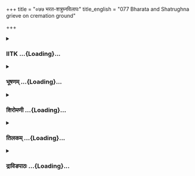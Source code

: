 +++
title = "०७७ भरत-शत्रुघ्नविलापः"
title_english = "077 Bharata and Shatrughna grieve on cremation ground"

+++
<div caption="श्रीराम-हरिसीताराममूर्ति-घनपाठिभ्यां वचनम्" class="audioEmbed" src="https://archive.org/download/Ramayana-recitation-Sriram-harisItArAmamUrti-Ghanapaati-v2/Kanda_2/Kanda_2_AYK-077-Bharatha_Shatrugna_Vilapaha.mp3"></div>

<div class="js_include collapsed" newlevelforh1="3" title="IITK" unfilled url="/purANam/rAmAyaNam/audIchya-pAThaH/iitk/2_ayodhyAkANDam/06-bharatAgamanam/077_bharata-shatrughnavilApaH.md">
<details><summary><h3>IITK ...{Loading}...</h3></summary>

On the thirteenth day Bharata drops down in agony while picking up the
bones of his deceased father -- Bharata and Satrughna once again plunge
in grief -- Vasistha and Sumanthra console them



#### श्लोकः
##### मूलम्
ततो दशाहेऽतिगते कृतशौचो नृपात्मजः।  
द्वादशेऽहनि सम्प्राप्ते श्राद्धकर्माण्यकारयत्॥2.77.1॥

##### शब्दार्थः
ततः then, दशाहे the tenth day, अतिगते  having passed, कृतशौचः purified himself, नृपात्मजः king's son, Bharata, द्वादशे on the twelfth, अहनि day, सम्प्राप्ते had arrived, श्राद्धकर्माणि  shraddha rites, अकारयत् got them performed.

##### आङ्ग्लानुवादः
Having observed the tenday mourning period, Bharata purified himself on the twelfth day and got the shraddha rites (obsequies) performed.



#### श्लोकः
##### मूलम्
ब्राह्मणेभ्यो ददौ रत्नं धनमन्नं च पुष्कलम्।  
वासांसि च महार्हाणि रत्नानि विविधानि च॥2.77.2॥

##### शब्दार्थः
ब्राह्मणेभ्यः to brahmins, रत्नम् precious stones, धनम् wealth, पुष्कलम् in abundance, अन्नम् rice, महार्हाणि highly valuable, वासांसि garments, विविधानि of various kinds, रत्नानि gems, ददौ gave.

##### आङ्ग्लानुवादः
During the shraddha ceremony (obsequies) Bharata bestowed on brahmins precious stones, wealth, large quantities of rice, highly valuable garments and various gems.



#### श्लोकः
##### मूलम्
बास्तिकं बहु शुक्लं च गाश्चापि शतशस्तथा।  
दासीदासं च यानं च वेश्मानि सुमहान्ति च॥2.77.3॥  
ब्राह्मणेभ्यो ददौ पुत्रो राज्ञस्तस्यौर्ध्वदैहिकम्।

##### शब्दार्थः
पुत्रः son of Dasaratha, तस्य that, राज्ञः king's, और्ध्वदैहिकम् rites pertaining to the other world, ब्राह्मणेभ्यः to brahmins, बहु many, शुक्लम् white in colour, बास्तिकम् of goats, तथा also, शतशः in hundreds, गाश्चापि even cows, दासी दासं च male and female servants, यानं च carriages, सुमहान्ति spacious, वेश्मानि च houses, ददौ gave.

##### आङ्ग्लानुवादः
At the time of performing the rites pertaining to the other world, Bharata bestowed on brahmins herds of white goats, cows in hundreds, male and female servants and spacious houses and carriages.



#### श्लोकः
##### मूलम्
ततः प्रभातसमये दिवसेऽथ त्रयोदशे॥2.77.4॥  
विललाप महाबाहुर्भरत श्शोकमूर्छितः।  
शब्दापिहितकण्ठस्तु शोधनार्थमुपागतः॥2.77.5॥  
चितामूले पितुर्वाक्यमिदमाह सुदुःखितः।

##### शब्दार्थः
ततः then, त्रयोदशे on the thiteenth, दिवसे day, प्रभातसमये at dawn, अथ thereafter, शोधनार्थम् for purification, उपागतः having arrived (at the cemetery), महाबाहुः mightyarmed, भरतः Bharata, शोकमूर्छितः rendered unconscious by grief, शब्दापिहितकण्ठः loudly, विललाप lamented, पितुः father's, चितामूले at the foot of the pyre, सुदुःखितः intensely grieved, इदं वाक्यम् these words, आह spoke.

##### आङ्ग्लानुवादः
Thereafter at the hour of dawn on the thirteenth day mightyarmed Bharata visited the cemetery to perform the purificatory ceremony. Approaching the place of the funeral pyre of his father, he lamented in the intensity of griefः



#### श्लोकः
##### मूलम्
तात यस्मिन्निसृष्टोऽहं त्वया भ्रातरि राघवे॥2.77.6॥  
तस्मिन्वनं प्रव्रजिते शून्ये त्यक्तोऽस्म्यहं त्वया।

##### शब्दार्थः
तात O father, यस्मिन् भ्रातरि to that brother, राघवे in Rama, अहम् I, त्वया by you,निसृष्टः  entrusted, तस्मिन् that Rama, वनम् to forest, प्रव्रजिते has been sent, अहम् I, त्वया by you,  
शून्ये in a vacuum, त्यक्तः अस्मि I have been left.

##### आङ्ग्लानुवादः
O dear father, my brother Rama to whom you have entrusted me has been sent to  
the forest now and I am  left in a vacuum.



#### श्लोकः
##### मूलम्
यस्या गतिरनाथायाः पुत्रः प्रवाजितो वनम्।  
तामम्बां तात कौसल्यां त्यक्त्वा त्वं क्व गतो नृप॥2.77.7॥

##### शब्दार्थः
नृप king, तात father, आनाथायाः of the orphaned lady, यस्याः गतिः whose support, पुत्रः son (Rama), वनम् to forest, प्रव्राजितः has been sent, ताम् that, अम्बम् mother, कौशल्याम् Kausalya, त्यक्त्वा forsaking, क्व where, (त्वं) गतः have you gone?

##### आङ्ग्लानुवादः
Where have you gone, my king my father, forsaking mother Kausalya who is without a protector and whose only support Rama, her son has been sent away to the forest?



#### श्लोकः
##### मूलम्
दृष्ट्वा भस्मारुणं तच्च दग्धास्थि स्थानमण्डलम्॥2.77.8॥  
पितु श्शरीरनिर्वाणं निष्टनन्विषसाद सः।

##### शब्दार्थः
सः he, भस्मारुणम् reddish brown with ashes, दग्धास्थि with burnt bones, पितुः father's, शरीरनिर्वाणम् where the body was made extinct, तत् that, स्थानमण्डलम् circular place, दृष्ट्वा having seen, निष्टनन् crying aloud, विषसाद indulged in sorrow.

##### आङ्ग्लानुवादः
Having seen the circular place, looking reddishbrown with burnt bones and ashes, where his father's body was consumed by fire, Bharata started crying aloud in deep despondency.



#### श्लोकः
##### मूलम्
स तु दृष्ट्वा रुदन् दीनः पपात धरणीतले॥2.77.9॥  
उत्थाप्यमानश्शक्रस्य यन्त्रध्वज इव च्युतः।

##### शब्दार्थः
सः तु as regards Bharata, दृष्ट्वा having seen, दीनः desolate, रुदन् sobbing, उत्थाप्यमानः as it was being raised, च्युतः fallen down, शक्रस्य Indra's, यन्त्रध्वजः इव like fastened flag staff, धरणीतलौ on the ground, पपात fell.

##### आङ्ग्लानुवादः
On seeing the cremation ground desolate Bharata collapsed sobbing on the ground like a fastened flag staff of Indra, which fell as it was being raised.



#### श्लोकः
##### मूलम्
अभिपेतुस्ततस्सर्वे तस्यामात्याश्शुचिव्रतम्॥2.77.10॥  
अन्तकाले निपतितं ययातिमृषयो यथा।

##### शब्दार्थः
ततः thereafter, सर्वे all, तस्य अमात्याः his counsellors, शुचिव्रतम् a man of pious vows, अन्तकाले at the final hour, निपतितम् fallen down, ययातिम् Yayati, ऋषयो यथा like the ascetics, अभिपेतुः ran towards him.

##### आङ्ग्लानुवादः
Immediately all his counsellors ran towards him like the ascetics who raised Yayati, a man of pious vows, when he fell down at the final hour.



#### श्लोकः
##### मूलम्
शत्रुघ्न श्चापि भरतं दृष्ट्वा शोकम् परिप्लुतः॥2.77.11॥  
विसंज्ञो न्यपतद्भूमौ भूमिपालमनुस्मरन्।

##### शब्दार्थः
शत्रुघ्नश्चापि Satrughna too, भरतम् Bharata, दृष्ट्वा beholding, शोकपरिप्लुतः plunged in grief, भूमिपालम् the king, अनुस्मरन् remembering, विसंज्ञः unconscious, भूमौ on the ground, न्यपतत् fell down.

##### आङ्ग्लानुवादः
Beholding Bharata, Satrughna also plunged in grief remembering the king, and fell unconscious on the ground.



#### श्लोकः
##### मूलम्
उन्मत्त इव निश्चेता विललाप सुदुःखितः॥2.77.12॥  
स्मृत्वा पितुर्गुणाङ्गानि तानि तानि तथा तथा।

##### शब्दार्थः
पितुः father's, तानि तानि those respective ones, गुणाङ्गानि virtues resulting one from the other, तथा तथा again and again, स्मृत्वा recollecting, उन्मत्तः इव like a mad person, निश्चेताः becoming mentally unsteady, सुदुःखितः in profound sorrow, विललाप lamented.

##### आङ्ग्लानुवादः
Recollecting the many virtues of his father again and again, like a madman, Satrughna,  
mentally unsteady, lamented in profound sorrow.



#### श्लोकः
##### मूलम्
मन्थराप्रभवस्तीव्रः कैकेयीग्राहसङ्कुलः॥2.77.13॥  
वरदानमयोऽक्षोभ्योऽमञ्जयच्छोकसागरः।

##### शब्दार्थः
मन्थराप्रभवः with Manthara as the source, कैकेयी ग्राहसङ्कुलः Kaikeyi as a crocodile, अक्षोभ्यः  undisturbed, तीव्रः terrible, वरदानमयः in the form of irrevocable boons, शोकसागरः sea of sorrow, अमञ्जयत् drowned.

##### आङ्ग्लानुवादः
With Manthara as the source, Kaikeyi as a crocodile, this terrible sea of sorrow which has submerged all of us lies unruffled.



#### श्लोकः
##### मूलम्
सुकुमारं च बालं च सततं लालितं त्वया॥2.77.14॥  
क्व तात भरतं हित्वा विलपन्तं गतो भवान्।

##### शब्दार्थः
तात father, सुकुमारम् tender, बालं च young, त्वया by you, सततम् always, लालितम् fondled, विलपन्तम् lamenting, भरतम् Bharata, हित्वा leaving, भवान् you, क्व where, गतः have you gone?

##### आङ्ग्लानुवादः
Where have you gone dear father, leaving the lamenting Bharata, so young and tender, who was always your darling?



#### श्लोकः
##### मूलम्
ननु भोज्येषु पानेषु वस्त्रेष्वाभरणेषु च॥2.77.15॥  
प्रवारयसि नस्सर्वान् तन्नः कोऽन्यः करिष्यति।

##### शब्दार्थः
भोज्येषु in delicious food, पानेषु in drinks, वस्त्रेषु in garments, आभरणेषु च in ornaments, सः सर्वान् all of us, प्रवारयसि ननु used to make us choose, तत् that, नः for us, अन्यः some other, कः who, करिष्यति will do?

##### आङ्ग्लानुवादः
You used to make all of us choose delicious food, drinks, garments and ornaments. Who else will do that now?



#### श्लोकः
##### मूलम्
अवदारणकाले तु पृथिवी नावदीर्यते॥2.77.16॥  
या विहीना त्वया राज्ञा धर्मज्ञेन महात्मना।

##### शब्दार्थः
धर्मज्ञेन aware of righteous ways, महात्मना mighty, राज्ञा by the king, त्वया by you, या the earth, विहीना devoid of, पृथिवी that earth, अवदारणकाले at the time of breaking into pieces, नावदीर्यते does not break.

##### आङ्ग्लानुवादः
You are a righteous and mighty king and without you, this earth would have been broken into pieces. But it does not.



#### श्लोकः
##### मूलम्
पितरि स्वर्गमापन्ने रामे चारण्यमाश्रिते॥2.77.17॥  
किं मे जीवितसामर्थ्यं प्रवेक्ष्यामि हुताशनम्।

##### शब्दार्थः
पितरि when father, स्वर्गम् heaven, आपन्ने had ascended, रामे च when Rama, अरण्यम् the forest, आश्रिते had taken refuge, मे to me, जीवितसामर्थ्यम् strength to live, किम् what is there, हुताशनम् blazing fire, प्रवेक्ष्यामि I will enter.

##### आङ्ग्लानुवादः
With my father ascended to heaven and Rama gone to the forest, where is the strength in me to live? I shall enter the blazing fire.



#### श्लोकः
##### मूलम्
हीनो भ्रात्रा च पित्रा च शून्यामिक्ष्वाकुपालिताम्॥2.77.18॥  
अयोध्यां न प्रवेक्ष्यामि प्रवेक्ष्यामि तपोवनम्।

##### शब्दार्थः
भ्रात्रा with brother, पित्रा च with father, हीनः devoid of, शून्याम् empty, इक्ष्वाकुपालिताम् ruled by Ikshvakus, अयोध्याम् Ayodhya, न प्रवेक्ष्यामि I will not enter, तपोवनम् penance grove, प्रवेक्ष्यामि I shall enter.

##### आङ्ग्लानुवादः
Devoid of my father and brother, I will not return to empty Ayodhya that was once ruled by the Ikshvakus. I will enter the grove of asceticism .



#### श्लोकः
##### मूलम्
तयोर्विलपितं श्रुत्वा व्यसनं चान्ववेक्ष्य तत्॥2.77.19॥  
भृशमार्ततरा भूयस्सर्वएवानुगामिनः।

##### शब्दार्थः
तयोः of both of them, विलपितम् lamentations, श्रुत्वा having heard, तत् that, व्यसनम् of calamity, अन्ववेक्ष्य reflecting, सर्वे all, अनुगामिनः attendants, भूयः again, भृशम् extremely, आर्ततराः become more afflicted.

##### आङ्ग्लानुवादः
Having heard the lamentataions of both the brothers and reflecting the calamity befallen on them, the attendants felt extremely afflicted once again.



#### श्लोकः
##### मूलम्
ततो विषण्णौ श्रान्तौ च शत्रुघ्नभरतावुभौ॥2.77.20॥  
धरण्यां संव्यवेष्टेतां भग्नशृङ्गाविवर्षभौ।

##### शब्दार्थः
ततः thereafter, विषण्णौ dejected, श्रान्तौ च exhausted, उभौ both, शत्रुघ्नभरतौ Satrughna and Bharata, भग्नशृङ्गौ with the horns broken, ऋषभौ इव like bulls, धरण्याम् on the floor, संव्यवेष्टेताम् lay writhing.

##### आङ्ग्लानुवादः
Thereafter, both Satrughna and Bharata, dejected and exhausted, lay writhing on the  floor like two bulls with their horns broken.



#### श्लोकः
##### मूलम्
ततः प्रकृतिमान्वैद्यः पितुरेषां पुरोहितः॥2.77.21॥  
वसिष्ठो भरतं वाक्यमुत्थाप्य तमुवाच ह।

##### शब्दार्थः
ततः then, प्रकृतिमान् of composed character, वैद्यः learned, एषाम् their, पितुः father's, पुरोहितः priest, वसिष्ठः Vasistha, तम् भरतम् that Bharata, उत्थाप्य having raised, वाक्यम् these words, उवाच said.

##### आङ्ग्लानुवादः
Then his father's family priest Vasistha of composed mind and versed in the Vedas  raised Bharata and said to himः



#### श्लोकः
##### मूलम्
त्रयोदशोऽयं दिवसः पितुर्वृत्तस्य ते विभो॥2.77.22॥  
सावशेषास्थिनिचये किमिह त्वं विलम्भसे।

##### शब्दार्थः
विभो O lord, अयम् it is, वृत्तस्य of the dead, ते पितुः your father's, त्रयोदशः the thirteenth, दिवसः day, सावशेषास्थिनिचये when the heap of bones and ashes still remain, त्वम् you, इह  
here, किम् why, विलम्बसे are you delaying?

##### आङ्ग्लानुवादः
O lord, this is the thirteenth day since the death of your father. The heap of bones and ashes still remain on the pyre. Why this delay on your part?



#### श्लोकः
##### मूलम्
त्रीणि द्वन्द्वानि भूतेषु प्रवृत्तान्यविशेषतः॥2.77.23॥  
तेषु चापरिहार्येषु नैवं भवितुमर्हसि।

##### शब्दार्थः
त्रीणि three, द्वन्द्वानि dualities, भूतेषु in living beings, अविशेषतः without exception, प्रवृत्तानि  are applicable, तेषु they, अपरिहार्येषु cannot be eschewed, एवम् भवितुम् to become sorrowful, नार्हसि it does not behove you.

##### आङ्ग्लानुवादः
There are three dualities  (hunger and thirst, pain and pleasure, birth and death), which are applicable to all living beings without any exception and cannot be eschewed. Therefore, it does not behove you to act in this way.



#### श्लोकः
##### मूलम्
सुमन्त्रश्चापि शत्रुघ्नमुत्थाप्याभिप्रसाद्य च॥2.77.24॥  
श्रावयामास तत्त्वज्ञस् सर्वभूतभवाभवम्।

##### शब्दार्थः
तत्त्वज्ञः knower of truth (nature of the Brahman), सुमन्त्रश्चापि Sumantra also, शत्रुघ्नम् Satrughna, उत्थाप्य have raised, अभिप्रसाद्य च having consoled him, सर्वभूतभवाभवम् about birth and death, श्रावयामास made him to listen.

##### आङ्ग्लानुवादः
The knower of reality Sumantra helped Satrughna to rise, after having consoled him, imparted him the truth about the inevitability of birth and death.



#### श्लोकः
##### मूलम्
उत्थितौ च नरव्याघ्रौ प्रकाशेते यशस्विनौ॥2.77.25॥  
वर्षातपपरिक्लिनौ पृथगिन्द्रध्वजाविव।

##### शब्दार्थः
उत्थितौ the two risen, यशस्विनौ illustrious, नरव्याघ्रौ tigers among men, पृथक् separately, वर्षातपपरिक्लिनौ faded due to the heat of Sun and rain, इन्द्रध्वजाविव like the banners of Indra, प्रकाशेते shone.

##### आङ्ग्लानुवादः
Having risen from the earth both the illustrious tigers among men, Bharata and Satrughna looked  faded and weather beaten like the banners of Indra that had faded under the Sun and rain.



#### श्लोकः
##### मूलम्
अश्रूणि परिमृद्नन्तौ रक्ताक्षौ दीनभाषिणौ।  
अमात्यास्त्वरयन्ति स्म तनयौ चापराः क्रियाः॥2.77.26॥

##### शब्दार्थः
अश्रूणि tears, परिमृद्नन्तौ wiping  away, रक्ताक्षौ with blodshot eyes, दीनभाषिणौ speaking in desolation, तनयौ both sons, अमात्याः counsellors, अपराः the remaining क्रियाः funeral rites, त्वरयन्ति स्म hastened up.

##### आङ्ग्लानुवादः
The counsellors hastened up both the sons, who were wiping away the tears and speaking with blodshot eyes, to complete the remaining part of  the funeral rites.  

#### समाप्तिः
 श्रीमद्रामायणे वाल्मीकीय आदिकाव्ये अयोध्याकाण्डे सप्तसप्ततितमस्सर्गः॥  
Thus ends the seventyseventh sarga in Ayodhyakanda of the holy Ramayana, the first epic composed by sage Valmiki.

</details>
</div>
<div class="js_include collapsed" newlevelforh1="3" title="भूषणम्" unfilled url="/purANam/rAmAyaNam/audIchya-pAThaH/TIkA/bhUShaNa_iitk/2_ayodhyAkANDam/06-bharatAgamanam/077_bharata-shatrughnavilApaH.md">
<details><summary><h3>भूषणम् ...{Loading}...</h3></summary>



ततो दशाहे ऽतिगते कृतशौचो नृपात्मजः ।  

द्वादशे ऽहनि सम्प्राप्ते श्राद्धकर्माण्यकारयत्  ॥  २।७७।१  ॥   

ब्राह्मणेभ्यो ददौ रत्नं धनमन्नं च पुष्कलम् ।  

वासांसि च महार्हाणि रत्नानि विविधानि च  ॥  २।७७।२  ॥   

ततइति । दशाहे अतिगते अतीते, एकादशाह इत्यर्थः । कृतशौचः
कृतशौचापादकपुण्याहवाचननवश्राद्धादिक इत्यर्थः । द्वादशे ऽहनि
श्राद्धकर्माणि षोडशमासिकानि सपिण्डीकरणान्तानीत्यर्थः । अकारयत्
अकरोदित्यर्थः । स्वार्थे णिच्  ॥  २।७७।१२  ॥   

  

बास्तिकं बहुशुक्लं च गाश्चापि शतशस्तदा ।  

दासीदासं च यानं च वेश्मानि सुमहान्ति च ।  

ब्राह्मणेभ्यो ददौ पुत्रो राज्ञस्तस्यौर्द्ध्वदैहिकम्  ॥  २।७७।३  ॥   

बास्तिकमित्यादि । बस्तानां छागानां समूहो बास्तिकम् । छान्दसष्ठक् । "अजा
छागीशुभच्छागबस्तच्छागलका अजे" इत्यमरः । बहुशुक्लमिति छागविशेषणं रजतं वा,
पितृप्रियत्वात् । "शुक्लो योगान्तरे श्वेते शुक्ले च रजते तथा" इति विश्वः
। दासीदासम् । गवाश्वप्रभृतित्वादेकवद्भावः । उर्द्ध्वं देहादूर्द्ध्वदेहः
तत्र भवमौर्द्ध्वदैहिकम् । "ऊर्द्ध्वदेहाच्चेति वक्तव्यम्" इति ठक्  ॥ 
२।७७।३  ॥   

  

ततः प्रभातसमये दिवसे ऽथ त्रयोदशे ।  

विललाप महाबाहुर्भरतः शोकमूर्च्छितः ।  

शब्दापिहितकण्ठस्तु शोधनार्थमुपागतः  ॥  २।७७।४  ॥   

तत इति । शब्दापिहितकण्ठः रोदनध्वनिना व्याप्तकण्ठः । शोधनार्थं
स्थलशोधनार्थम् "दहनदेशमुदकुम्भैः स्ववोक्षति" इति सूत्रात्
अस्थिसञ्चयनार्थमित्यर्थः । सावशेषास्थिनिचय इति वक्ष्यमाणत्वात् ।
त्रयोदशेप्यस्थिसञ्चयनं सूत्रान्ते दृश्यते । यथाह बोधायनः "द्वितीये ऽह्नि
युग्मदिवसेष्वर्द्धमासान्मासानृतून् संवत्सरं वा सञ्चयनं कुर्यात्" इति  ॥ 
२।७७।४  ॥   

  

चितामूले पितुर्वाक्यमिदमाह सुदुःखितः  ॥  २।७७।५  ॥   

चितामूल इत्यर्धम्  ॥  २।७७।५  ॥   

  

तात यस्मिन्निसृष्टो ऽहं त्वया भ्रातरि राघवे ।  

तस्मिन्वनं प्रव्रजिते शून्ये त्यक्तो ऽस्म्यहं त्वया  ॥  २।७७।६  ॥   

यस्या गतिरनाथायाः पुत्रः प्रव्राजितो वनम् ।  

तामम्बां तात कौसल्यां त्यक्त्वा त्वं क्व गतो नृप  ॥  २।७७।७  ॥   

तातेति । निसृष्टः दत्तः । प्रव्रजिते प्रव्राजिते । छान्दसो ह्रस्वः  ॥ 
२।७७।६७  ॥   

  

दृष्ट्वा भस्मारुणं तच्च दग्धास्थिस्थानमण्डलम् ।  

पितुः शरीरनिर्वाणं निष्टनन् विषसाद सः  ॥  २।७७।८  ॥   

दृष्ट्वेति । भस्मारुणं भस्मयुक्तमरुणं च । अरुणत्वमतिदग्धत्वात् । पितुः
शरीरनिर्वाणं शरीरं निर्वाप्यते विनाश्यते अस्मिन्निति शरीरनिर्वाणम् ।
अधिकरणे ल्युट् । "निर्वाणो निर्वृते मोक्षे विनाशे गजमज्जने" इति वैजयन्ती
। निष्टनन् नितरां स्तनन् । "अभिनिसस्तनः शब्दसंज्ञायाम्" इति षत्वम् ।
(पाठभेदः । भस्मारुणं भस्मना अरुणम्, अव्यक्तरागम् । दग्धास्थिस्थानमण्डलं
दग्धानामस्थ्नां यानि स्थानानि विन्यासविशेषाः तेषां मण्डलं समूहं दृष्ट्वा
अस्थिमण्डलं दृष्ट्वेत्यर्थसिद्धम् । पितुः शरीरनिर्वाणं शरीरविनाशं प्रति
निष्टनन् नितरां रोदनशब्दं कुर्वन्) विषसाद दुःखितो ऽभूत्  ॥  २।७७।८  ॥   

  

स तु दृष्ट्वा रुदन् दीनः पपात धरणीतले ।  

उत्थाप्यमानः शक्रस्य यन्त्रध्वज इव च्युतः  ॥  २।७७।९  ॥   

स इति । उत्थाप्यमानः रज्जुभिरुत्थाप्यमानः । च्युतः स्रस्तः शक्रस्य
यन्त्रबद्धो ध्वजो यन्त्रध्वजः रज्जुयुक्तो ध्वज इव पपात, यथा यन्त्रपतनात्
ध्वजपतनम् एवं राजपतनात् भरतपतनमिति भावः  ॥  २।७७।९  ॥   

  

अभिपेतुस्ततः सर्वे तस्यामात्याः शुचिव्रतम् ।  

अन्तकाले निपतितं ययातिमृषयो यथा  ॥  २।७७।१०  ॥   

अभिपेतुरिति । अमात्याः ज्ञातयः । शुचिव्रतं तम् । अन्तकाले पुण्यक्षयकाले
निपतितं ययातिम् ऋषयः दौहित्रभूता इव अभिपेतुः  ॥  २।७७।१०  ॥   

  

शत्रुघ्नश्चापि भरतं दृष्ट्वा शोकपरिप्लुतम् ।  

विसंज्ञो न्यपतद्भूमौ भूमिपालमनुस्मरन्  ॥  २।७७।११  ॥   

शत्रुघ्न इति । भरतपतनावधि शत्रुघ्नस्य धैर्यं स्थितम्, तत्पतनानन्तरं तु
भूमिपालमनुस्मरन्न्यपतत्  ॥  २।७७।११  ॥   

  

उन्मत्त इव निश्चेता विललाप सुदुःखितः ।  

स्मृत्वा पितुर्गुणाङ्गानि तानितानि तदातदा  ॥  २।७७।१२  ॥   

उन्मत्त इति । गुणाङ्गानि गुणानङ्गानि चेत्यर्थः । तदातदा तानितानि
तत्तत्कालोचिताभिमतप्रदानोपलालनकराणि गुणाङ्गानि  ॥  २।७७।१२  ॥   

  

मन्थराप्रभवस्तीव्रः कैकेयीग्राहसङ्कुलः ।  

वरदानमयोक्षोभ्यो ऽमज्जयच्छोकसागरः  ॥  २।७७।१३  ॥   

सुकुमारं च बालं च सततं लालितं त्वया ।  

क्व तात भरतं हित्वा विलपन्तं गतो भवान्  ॥  २।७७।१४  ॥   

मन्थरेति सगरव्यावृत्तिः । तीव्रः अगाध इति यावत् । अमज्जयत् अस्मानिति
शेषः  ॥  २।७७।१३१४  ॥   

  

ननु भोज्येषु पानेषु वस्त्रेष्वाभरणेषु च ।  

प्रवारयसि नः सर्वांस्तन्नः को ऽन्यः करिष्यति  ॥  २।७७।१५  ॥   

नन्विति । प्रवारयसि एष्वाभरणादिषु किं तवेष्टं गृहाणेति प्रकर्षेण स्वयं
ग्राहयासि तत्प्रवारणम्  ॥  २।७७।१५  ॥   

  

अवदारणकाले तु पृथिवी नावदीर्यते ।  

या विहीना त्वया राज्ञा धर्मज्ञेन महात्मना  ॥  २।७७।१६  ॥   

अवदारणेति । या पृथिवी धर्मज्ञेन त्वया विहीना नावदीर्यते न भिद्यते ।
स्वयमिति शेषः । सा अवदारणकाले तु प्रलयकालेपि नावदीर्यते
नावदीर्येतेत्यर्थः । (पाठभेदः । अवदारणकाले त्वद्विहीनतया अवदारणस्य
प्राप्तकाले । अवदारणकालत्वे हेतुः त्वया विहीनेति । धर्मज्ञेन महात्मना
त्वया राज्ञा एतादृशगुणाढ्येन त्वयेत्यर्थः । विहीना या सा पृथ्वी
अवदारणकाले नावदीर्यत इत्यन्वयः)  ॥  २।७७।१६  ॥   

  

पितरि स्वर्गमापन्ने रामे चारण्यमाश्रिते ।  

किं मे जीवितसामर्थ्यं प्रवेक्ष्यामि हुताशनम्  ॥  २।७७।१७  ॥   

हीनो भ्रात्रा च पित्रा च शून्यामिक्ष्वाकुपालिताम् ।  

अयोध्यां न प्रवेक्ष्यामि प्रवेक्ष्यामि तपोवनम्  ॥  २।७७।१८  ॥   

पितरीति । जीवितसामर्थ्यं जीवनशक्तिः  ॥  २।७७।१७१८  ॥   

  

तयोर्विलपितं श्रुत्वा व्यसनं चान्ववेक्ष्य तत् ।  

भृशमार्त्ततरा भूयः सर्व एवानुगामिनः  ॥  २।७७।१९  ॥   

तयोरिति । आर्त्ततराः । आसन्निति शेषः  ॥  २।७७।१९  ॥   

  

ततो विषण्णौ विश्रान्तौ शत्रुघ्नभरतावुभौ ।  

धरण्यां संव्यचेष्टेतां भग्नश्रृङ्गाविवर्षभौ  ॥  २।७७।२०  ॥   

तत इति । विश्रान्तौ विशेषेण श्रान्तौ । व्यचेष्टेतां व्यलुण्ठेताम्  ॥ 
२।७७।२०  ॥   

  

ततः प्रकृतिमान् वैद्यः पितुरेषां पुरोहितः ।  

वसिष्ठो भरतं वाक्यमुत्थाप्य तमुवाच ह  ॥  २।७७।२१  ॥   

तत इति । प्रकृतिमान् प्रशस्तस्वभावः । "प्रकृतिः पञ्चभूतेषु स्वभावे
मूलकारणे" इति वैजयन्ती । वैद्यः विद्यां तत्त्वज्ञानहेतुभूतां
वेदान्तविद्यां वेदेति वैद्यः
वेदान्तविद्याधिगतपरावरतत्त्वयाथात्म्यविज्ञानः, सर्वज्ञ इति यावत् ।  

"तदधीते तद्वेद" इत्यण् । "सर्वज्ञभिषजौ वैद्यौ" इत्यमरः ।
एषामितिबहुवचननिर्देशो बुद्धिस्थरामाद्यपेक्षया । पितुर्दशरथस्य  ॥  २।७७।२१
 ॥   

  

त्रयोदशो ऽयं दिवसः पितुर्वृत्तस्य ते विभो ।  

सावशेषास्थिनिचये किमिह त्वं विलम्बसे  ॥  २।७७।२२  ॥   

त्रयोदश इति । वृत्तस्य संस्कृतस्य । त्रयोदशो ऽयं दिवसः ।
सावशेषास्थिनिचये अस्थिसञ्चयनाख्ये कर्मण्यवशिष्ट इत्यर्थः । दशाहमध्ये
शास्त्रविहितं प्रधानावयवास्थिसञ्चयनं कृतम्, त्रयोदशे दिवसे
तद्देशीयशिष्टाचारप्राप्तस्थलशोधनमात्रं कृतमिति न स्मृतिविरोध इत्यप्याहुः
। स्मृतिश्चास्माभिर्दर्शितैव  ॥  २।७७।२२  ॥   

  

त्रीणि द्वन्द्वानि भूतेषु प्रवृत्तान्यविशेषतः ।  

तेषु चापरिहार्येषु नैवं भवितुमर्हसि  ॥  २।७७।२३  ॥   

त्रीणीति । अशनायापिपासे शोकमोहौ जरामृत्यू इत्युक्तानि त्रीणि द्वन्द्वानि
। भूतेषु जन्तुषु । अविशेषतः प्रवृत्तानि तेषु चापरिहार्येषु प्राप्तेषु ।
त्वमेवं भवितुं नार्हसि अज्ञवन्मोहेन प्रलपितुं नार्हसि  ॥  २।७७।२३  ॥   

  

सुमन्त्रश्चापि शत्रुघ्नमुत्थाप्याभिप्रसाद्य च ।  

श्रावयामास तत्त्वज्ञः सर्वभूतभवाभवौ  ॥  २।७७।२४  ॥   

उत्थितौ च नरव्याघ्रौ प्रकाशेते यशस्विनौ ।  

वर्षातपपरिक्लिन्नौ पृथगिन्द्रध्वजाविव  ॥  २।७७।२५  ॥   

सुमन्त्र इति । सर्वभूतभवाभवौ सर्वभूतोत्पत्तिविनाशौ  ॥  २।७७।२४२५  ॥   

  

अश्रूणि परिमृद्नन्तौ रक्ताक्षौ दीनभाषिणौ ।  

अमात्यास्त्वरयन्ति स्म तनयौ चापराः क्रियाः  ॥  २।७७।२६  ॥   

अश्रूणीति । परिमृद्नन्तौ मार्जयन्तौ । तनयौ राजपुत्रौ । अपराः क्रियाः
अस्थिसञ्चयनादिकाः । प्रतीति शेषः  ॥  २।७७।२६  ॥   

  

इत्यार्षे श्रीरामायणे वाल्मीकीये आदिकाव्ये श्रीमदयोध्याकाण्डे
सप्तसप्ततितमः सर्गः  ॥  ७७  ॥   

इति श्रीगो० श्रीरामायणभूषणे पीताम्बर० अयोध्याकाण्डव्याख्याने
सप्तसप्ततितमः सर्गः  ॥  ७७  ॥   



</details>
</div>
<div class="js_include collapsed" newlevelforh1="3" title="शिरोमणी" unfilled url="/purANam/rAmAyaNam/audIchya-pAThaH/TIkA/shiromaNI_iitk/2_ayodhyAkANDam/06-bharatAgamanam/077_bharata-shatrughnavilApaH.md">
<details><summary><h3>शिरोमणी ...{Loading}...</h3></summary>



दशाहानन्तरकालिकं वृत्तमाह-- तत इत्यादिभिः । दशाहे ऽतिगते व्यतीते सति
एकादशे ऽहनीत्यर्थः, कृतशौचः कृतं शौचं स्वशुद्धिहेतुभूतैकादशाहविहितं कर्म
येन स भरतः द्वादशे ऽहनि सम्प्राप्ते सति श्राद्धकर्माणि
द्वादशाहविहितकर्मविशेषानकारयदकरोत् । रामो राज्यमचीकरदित्यादाविवाथ णिच्
 ॥  २।७७।१  ॥   

  

ब्राह्मणेभ्य इति । पुष्कलं बहु धनं रत्नं च बास्तिकं बस्तीनां छागानां
समूहः आर्षष्ठक् तं च बहु शुक्लं प्रभूतरजतं च बहुशो गाश्च ब्राह्मणेभ्यो
ददौ । यदि च बहु अधिकं शुक्लं स्वच्छत्वं यस्येति बहुव्रीहिस्तदा
बास्तिकविशेषणम् । "अजः प्रोक्तस्ततो बस्तः" इत्यमरः, "शुक्लो योगान्तरे
श्वेते शुक्लं च रजतं मतम्" इति विश्वः  ॥  २।७७।२  ॥   

  

दासीति । और्ध्वदैहिकं पारलौकिकं यथा स्यात्तथा दास्यादीन् ददौ
"ऊर्ध्वदेहाच्चेति वक्तव्यम्" इति ठक्  ॥  २।७७।३  ॥   

  

तत इति । त्रयोदशे दिने प्रभातसमये भरतो विललाप  ॥  २।७७।४  ॥   

  

विलापाकारमाह-- शब्देति । चितामूले चितस्य स्वायत्तराजार्जितपदार्थस्य
आमूलमासमन्ताद्भावेन स्थापनं यत्र तस्मिन् गृहे शोधनार्थं यथोचितं
संस्थापनार्थमुपागतः प्राप्तः । अत एव अतिदुःखितः
पितृस्मारकपित्रसाधारणवस्तुदर्शनजनितपितृस्मरणहेतुकदुःखाक्रान्तः
शब्दापिहितकण्ठः शब्दैः बहुप्रलापैः आपिहितः कण्ठो यस्य स भरतः इदं
वाक्यमाह  ॥  २।७७।५  ॥   

  

वाक्याकारमाह-- तातेति । हे तात त्वया यस्मिन् राघवे रामे अहं निसृष्टः
नियुक्तस्तस्मिन्वनं प्रव्रजिते अत एव शून्ये स्वजनरहिते समये त्वया ऽहं
त्यक्तो ऽस्ति एतेन तव लोकान्तरगमनं नोचितमिति सूचितम्  ॥  २।७७।६  ॥   

  

यस्या इति । अनाथायाः त्वदतिरिक्तरक्षकरहितायाः यस्याः कौसल्यायाः पुत्रः
वनं प्रव्राजितस्तामम्बां मातरं कौशल्यां त्यक्त्वा त्वं क्व गतः
स्वगमनस्थानं स्वयं कथयेत्यर्थः । तेन भरतस्य पितृदर्शनेच्छातिशयः सूचितः
 ॥  २।७७।७  ॥   

  

दृष्ट्वेति । तत्तत्र भ्ास्मनित्यधारणयोग्याग्निहोत्रविभूतिं
दग्धास्थिस्थानमण्डलं दग्धास्थिनां दग्धाः अतिशयेन निवृत्ताः आस्था
असदाग्रहाः तद्वतां महात्मनां स्थानेन स्थित्या मण्डलं यस्य तदरुणं गौरं
पितुः शरीरनिर्वाणं शरीरबोधकं चित्रलिखितराजशरीरं चेत्यर्थः, दृष्ट्वा
निष्टनन् अतिविलापं कुर्वन् विषसाद "अभिनिसःस्तनः शब्दसञ्ज्ञायाम्" इति
षत्वम्  ॥  २।७७।८  ॥   

  

स इति । दृष्ट्वा राजधार्याग्निहोत्रविर्भूतिचित्रलिखितत्तच्छरीरं चावलोक्य
दीनः क्षीणचित्तः भरतः जनैः उत्थाप्यमानः शक्रस्य यन्त्रध्वजः यथाविधि
यन्त्रसम्बद्धध्वज इव पपात  ॥  २।७७।९  ॥   

  

अभीति । ततस्तस्य भूमौ पाताद्धेतोः सर्वे अमात्याः शुचिव्रतं भरतमभिपेतुः
प्रापुः, तत्र दृष्टान्तः निपतितं ययातिम् ऋषयो यथा  ॥  २।७७।१०  ॥   

  

शत्रुघ्न इति । शोकपरिप्लुतं भरतं दृष्ट्वा विसञ्ज्ञः शत्रुघ्नो ऽपि
भूमिपालं राजानमनुस्मरन्सन्भूमौ न्यपतत्  ॥  २।७७।११  ॥   

  

उन्मत्त इति । तदा तदा स्वस्वोचिततत्तत्काले उपलब्धानि तानि
पितुर्गुणाङ्गानि गुणान् वात्सल्यादीन् अङ्गानि मृदुभूषणादिविशिष्टसुखादीनि
स्मृत्वा दुःखितः अत एव उन्मत्त इव निश्चित्तः शत्रुघ्नो विललाप  ॥  २।७७।१२
 ॥   

  

विलापाकारमाह-- मन्थरेति । मन्थराप्रभवः मन्थरायाः प्रभवति उत्पद्यते
मन्थरामूलकारणक इत्यर्थः । कैकेयीग्राहसङ्कुलः कैकेयी तद्वचनमेव ग्राहः तेन
सङ्कुलः संयुक्तः वरदानमयः वरदानरूपः अत एव अक्षोभ्यः
निवर्तयितुमशक्यस्तीव्रः अतलस्पर्शी शोकसागरः अमज्जयत्  

भरतादीनिति शेषः  ॥  २।७७।१३  ॥   

  

सुकुमारमिति । भरतं त्यक्त्वा भवान् क्व गतः एतेन स्वस्य भरतसुखसुखित्वं
सूचितम्  ॥  २।७७।१४  ॥   

  

नन्िवति । सर्वान्नो ऽस्मान्भोज्यादिषु भवान् प्रवारयति बलान्न्ययोजयत्
तन्नियोजनम् अद्य कः करिष्यति  ॥  २।७७।१५  ॥   

  

अवेति । धर्मज्ञेन महात्मना त्वया विहीना रहिता या पृथिवी सा अवदारणकाले
अस्मिन्नवदारणसमये विदीर्यते न तु । तुःसम्भावनायाम् भागुरिमतेनावाकारलोपे
नञा समासः  ॥  २।७७।१६  ॥   

  

पितरीति । मे जीवितसामर्थ्यं पालनसामर्थ्यं किं नास्तीत्यर्थः, अतः हुताशनं
रामाङ्गतेजोरूपं ब्रह्म प्रवेक्ष्यामि तद्द्वारा तं प्राप्स्यामीत्यर्थः  ॥ 
२।७७।१७  ॥   

  

हीन इति । भ्रात्रादिना हीनो ऽहमयोध्यां न प्रवेक्ष्यामि न
स्थास्यामीत्यर्थः किन्तु तपोवनं प्रवेक्ष्यामि  ॥  २।७७।१८  ॥   

  

तयोरिति । तयोः शत्रुघ्नभरतयोः विलपनं श्रुत्वा व्यसनं दुःखं च भृशमवेक्ष्य
सर्वे ऽनुगामिनः भूयः आर्ततराः बभूवुरिति शेषः  ॥  २।७७।१९  ॥   

  

तत इति । ततः अनुगाम्यात्रिदर्शनानन्तरं विषण्णौ अत एव श्रान्तौ सन्तप्तौ
उभौ धरायां पृथिव्यां व्यचेष्टेतां व्यलुण्ठताम्, तत्र दृष्टान्तः
भग्नश्रृङ्गौ विभिन्नाग्रभानौ ऋषभौ बलीवर्दाविव । "विश्रान्तौ" इति
भूषणपाठः  ॥  २।७७।२०  ॥   

  

तत इति । ततः भरतातिविषाददर्शनानन्तरं प्रकृतिमान् प्रशस्तस्वभावविशिष्टः
वैद्यः भिषक् निखिलविषयकज्ञानवान् एषां रामादीनां पितुः दशरथस्य पुरोहितो
वसिष्ठः भरतमुत्थाप्य उवाच "सर्वज्ञभिषजौ वैद्यौ" इत्यमरः  ॥  २।७७।२१  ॥   

  

त्रयोदश इति । हे विभो वृत्तस्य लोकान्तरे प्रवृत्तस्य ते पितुः अयं
त्रयोदशो दिवसः दिनमतः सावशेषास्थिनिचये ऽनवशेषाः अवशेषाः कृत्ना इत्यर्थः
। आस्थाः सद्वस्तुविषयकाभिनिवेशाः ते सन्ति येषां तैः परिकरैः सहितस्य
राज्ञः निचये अर्जितवस्तुसमीपे इह अस्मिन्समये त्वं किं किमर्थं विलम्बसे
 ॥  २।७७।२२  ॥   

  

भवतां शोकोसम्भव इति बोधयितुमाह-- त्रीणीति । त्रीणि
त्रित्वसङ्ख्याविशिष्टानि द्वन्द्वानि श्रुत्पिपासे शोकमोहौ जरामृत्यू
अविशेषतः सामान्याकारेण भौतिकेषु प्राकृतेष्वेव प्रवृत्तानि अतः
अपरिहार्येषु प्राकृतैरनिवर्त्येषु द्वन्द्वेषु भवितुं प्राप्तुं त्वं
नार्हसि । एतेन तेषां प्राकृतविलक्षणत्वं ध्वनितम् ।
जन्ममरणसुखदुःखलाभालाभानां द्वन्द्वत्रयाणामपि उपलक्षणादिना
तेष्वेवान्तर्भावान्न न्यूनता एकशेषवृत्त्या त्रिशब्देनैव षण्णां ग्रहणे तु
नावान्तर्भावविचारक्लेशः  ॥  २।७७।२३  ॥   

  

सुमन्त्र इति । तत्त्वज्ञः सुमन्त्रः शत्रुघ्नमुत्थाप्य अभिप्रसाद्य
सर्वभूतभवाभवं सर्वभूतानां प्राकृतानामेव भवाभवमुत्पत्तिविनाशौ नतु
प्राकृतविलक्षणानामित्यर्थः, श्रावयामास कथयामास । एतेन रामलक्ष्मणविषये
कथञ्चित्संशयो न कार्य इति ध्वनितम्  ॥  २।७७।२४  ॥   

  

उत्थिताविति । उत्थितौ तौ नरव्याघ्रौ शत्रुघ्नभरतौ पृथगुत्थितौ
इन्द्रध्वजाविव प्रकाशेते  ॥  २।७७।२५  ॥   

  

अश्रूणीति । अश्रूणि परिमृद्गन्तौ दूरीकुर्वन्तौ दीनभाषिणौ
क्षीणभाषाविशिष्टौ तनयौ राजपुत्रौ अपराः त्रयोदशदिनोचिताः क्रियाः
कर्तुमिति शेषः, त्वरयन्ति स्म  ॥  २।७७।२६  ॥   

  

इति श्रीमद्वाल्मीकीयरामायणव्याख्याने रामायणशिरोमणावयोध्याकाण्डे
सप्तसप्ततितमः सर्गः  ॥  २।७७  ॥   

  

  



</details>
</div>
<div class="js_include collapsed" newlevelforh1="3" title="तिलकम्" unfilled url="/purANam/rAmAyaNam/audIchya-pAThaH/TIkA/tilaka_iitk/2_ayodhyAkANDam/06-bharatAgamanam/077_bharata-shatrughnavilApaH.md">
<details><summary><h3>तिलकम् ...{Loading}...</h3></summary>



तत इति । दशाहे ऽतिगते एकादशे ऽह्नि कृतशौचो
ऽनुष्ठितप्रेतविमुक्तिदैकादशाहश्राद्धः । श्राद्धकर्माणि
द्वितीयमासिकादिसपिण्डीकरणान्तश्राद्धानि  ॥  २।७७।१  ॥   

  

बास्तिकं छागसमूहम् आर्षष्ठक् । बस्तो ऽजः शुक्लं रजतम्, "शुक्लो योगान्तरे
श्वेते शुक्लं च रजते मतम्  ॥  २।७७।२  ॥   

  

ऊर्ध्वदेहोद्भवमौर्ध्वदेहिकं पारलौकिकम्  ॥  २।७७।३  ॥   

  

त्रयोदशे त्रयोदशे ऽहनि शोधनार्थमुपागतो विललापेत्यन्वयः । दशाहाभ्यन्तरे
ऽस्थिसंचयनं कृत्वा सकलश्राद्धानन्तरं त्रयोदशे ऽहनि चिताभस्मोद्धारपूर्वकं
स्थलशुद्धिः कर्तव्येति क्षत्रियधर्म इति वाल्मीक्युक्तेर्ज्ञायते इति कतकः
। तीर्थस्तु शोधनमस्थिसंचयनमित्याह । शब्देन रोदनशब्देन पिहित आवृतः कण्ठो
यस्य, चितामूले इदं वाक्यमाह  ॥  २।७७।४,५  ॥   

  

तदेवाह तातेति । निसृष्टो दत्तः । प्रव्रजिते प्रव्राजिते । अहं शून्ये
त्यक्तो निरवलम्बतया निरस्तः  ॥  २।७७।६  ॥   

  

यस्या अनाथाया गतिरवलम्बः पुत्र इत्यर्थः  ॥  २।७७।७  ॥   

  

भस्मारुणं भस्मयुतम्, अतिदाहारुणं च दग्धास्थि दग्धान्यस्थीनि यस्मिन्
स्थानमण्डलं चितास्थानमण्डलं पितुः शरीरनिर्वाणं शरीरनाशस्थानं तद्दृष्ट्वा
निष्टनन्नत्यन्तं विलपन्विषसाद  ॥  २।७७।८  ॥   

  

दीनो दुःखितो भूत्वा पपात । उत्थाप्यमानः पुरुषैः यन्त्रबद्धो ध्वजो
यन्त्रध्वजः स इव पपात । शक्रयन्त्रध्वजस्याकाशस्थस्य भूमौ पातायोगात्
गृहाद्यलङ्कारार्थं ध्वजयन्त्ररूपेण ध्वजसदृशरूपेण निर्मित इत्यर्थ इति
कतकः, उत्पाततः पतितेन तेनोपमेत्यन्ये  ॥  २।७७।९  ॥   

  

अन्तकाले पुण्यक्षयकाले  ॥  २।७७।१०,११  ॥   

  

गुणाङ्गान्युपलालनगुणस्याङ्गभूतानि विचित्रवस्त्राभरणादिदानादिकर्माणि
स्मृत्वा विललाप  ॥  २।७७।१२  ॥   

  

वरदानमयत्वादक्षोभ्यः । अमज्जयद् अस्मानिति शेषः  ॥  २।७७।१३,१४  ॥   

  

नन्विति । बहुन्याभरणादीनि दिव्यवस्तून्युपस्थाप्याङ्ग एषु किं ते
ऽपेक्षितं गृहाणेति प्रकर्षेणास्मदिष्टवरणं कारयति भावन् तदद्य नः कः
करिष्यति त्वयि गते इति शेषः  ॥  २।७७।१५  ॥   

  

या त्वया विहीना सा पृथिवी अवदारणकाले तु तस्मिन्नपि नावदीर्यते  ॥ 
२।७७।१६१८  ॥   

  

अनुगामिनो ऽनुचराः आर्ततरा अभूवन्निति शेषः  ॥  २।७७।१९  ॥   

  

व्यचेष्टेतां व्यलुण्ठेताम् । "विश्रान्तौ" इति पाठे विशेषेण
श्रान्तावित्यर्थः  ॥  २।७७।२०  ॥   

  

प्रकृतिमान्सत्त्वप्रकृतिः वैद्यः "सर्वज्ञभिषजौ वैद्यौ"  ॥  २।७७।२१  ॥   

  

वृत्तस्य कृतदाहस्य सावशेषास्थिनिचये ऽस्थिसञ्चयनाख्यकर्मण आशौचान्तरा
कृतस्याप्यवशेषो भूशुद्धिभस्मोद्धारलक्षणः, तेन सहितः
सावशेषस्तस्मिन्कर्तव्ये सतीत्यर्थः । एतेन त्रयोदशे ऽहन्यस्थिसञ्चयनं
स्मृतिविरुद्धमित्यपास्तम्  ॥  २।७७।२२ ॥   

  

त्रीणि द्वन्द्वानि बुभुक्षापिपासे, शोकमोहौ, जरामृती, जन्ममरणे, सुखदुःखे,
लाभालाभौ, चेति तीर्थः । अस्ति, जायते, वर्धते, अपक्षीयते, विपरिणमते,
विनश्यतीत्येवंरूपाणीति कतकः । भूतेषु प्राणिषु । एवं भवितुमतिशोकाकान्ततया
भवितुम्  ॥  २।७७।२३  ॥   

  

सर्वभूतभवाभवौ उत्पत्तिविनाशौ  ॥  २।७७।२४,२५  ॥   

  

परिमृद्गन्तौ । तनयौ राजपुत्रौ अपराः क्रिया भस्मोद्धारादिक्रियाः
उद्दिश्येति शेषः  ॥  २।७७।२६  ॥   

  

इति श्रीरामाभिरामे श्रीरामीये रामायणतिलके वल्मीकीय आदिकाव्ये
ऽयोध्याकाण्डे सप्तसप्ततितमः सर्गः  ॥  २।७७  ॥   

  

  



</details>
</div>
<div class="js_include collapsed" newlevelforh1="3" title="द्राविडपाठः" unfilled url="/purANam/rAmAyaNam/drAviDapAThaH/2_ayodhyAkANDam/06-bharatAgamanam/077_bharata-shatrughnavilApaH.md">
<details><summary><h3>द्राविडपाठः ...{Loading}...</h3></summary>



  
ततो दशाहेऽतिगते कृतशौचो नृपात्मजः।  
द्वादशेऽहनि सम्प्राप्ते श्राद्धकर्माण्यकारयत् ॥ 2.77.1 ॥   
ब्राह्मणेभ्यो ददौ रत्नं धनमन्नं च पुष्कलम्।  
वासांसि च महार्हाणि रत्नानि विविधानि च ॥ 2.77.2 ॥   
दासीदासं च यानं च वेश्मानि सुमहान्ति च।  
ब्राह्मणेभ्यो ददौ पुत्रो राज्ञस्तस्यौर्द्ध्वदैहिकम् ॥ 2.77.3 ॥   
विललाप महाबाहुर्भरतः शोकमूर्च्छितः।  
शब्दापिहितकण्ठस्तु शोधनार्थमुपागतः ॥ 2.77.4 ॥   
चितामूले पितुर्वाक्यमिदमाह सुदुःखितः ॥ 2.77.5 ॥   
तात यस्मिन्निसृष्टोऽहं त्वया भ्रातरि राघवे।  
तस्मिन्वनं प्रव्रजिते शून्ये त्यक्तोऽस्म्यहं त्वया ॥ 2.77.6 ॥   
यस्या गतिरनाथायाः पुत्रः प्रव्राजितो वनम्।  
तामम्बां तात कौसल्यां त्यक्त्वा त्वं क्व गतो नृप ॥ 2.77.7 ॥   
दृष्ट्वा भस्मारुणं तच्च दग्धास्थिस्थानमण्डलम्।  
पितुः शरीरनिर्वाणं निष्टनन् विषसाद सः ॥ 2.77.8 ॥   
स तु दृष्ट्वा रुदन् दीनः पपात धरणीतले।  
उत्थाप्यमानः शक्रस्य यन्त्रध्वज इव च्युतः ॥ 2.77.9 ॥   
अभिपेतुस्ततः सर्वे तस्यामात्याः शुचिव्रतम्।  
अन्तकाले निपतितं ययातिमृषयो यथा ॥ 2.77.10 ॥   
शत्रुघ्नश्चापि भरतं दृष्ट्वा शोकपरिप्लुतम्।  
विसञ्ज्ञो न्यपतद्भूमौ भूमिपालमनुस्मरन् ॥ 2.77.11 ॥   
उन्मत्त इव निश्चेता विललाप सुदुःखितः।  
स्मृत्वा पितुर्गुणाङ्गानि तानितानि तदातदा ॥ 2.77.12 ॥   
मन्थराप्रभवस्तीव्रः कैकेयीग्राहसङ्कुलः।  
वरदानमयोक्षोभ्योऽमज्जयच्छोकसागरः ॥ 2.77.13 ॥   
सुकुमारं च बालं च सततं लालितं त्वया।  
क्व तात भरतं हित्वा विलपन्तं गतो भवान् ॥ 2.77.14 ॥   
ननु भोज्येषु पानेषु वस्त्रेष्वाभरणेषु च।  
प्रवारयसि नः सर्वांस्तन्नः कोऽन्यः करिष्यति ॥ 2.77.15 ॥   
अवदारणकाले तु पृथिवी नावदीर्यते।  
या विहीना त्वया राज्ञा धर्मज्ञेन महात्मना ॥ 2.77.16 ॥   
पितरि स्वर्गमापन्ने रामे चारण्यमाश्रिते।  
किं मे जीवितसामर्थ्यं प्रवेक्ष्यामि हुताशनम् ॥ 2.77.17 ॥   
हीनो भ्रात्रा च पित्रा च शून्यामिक्ष्वाकुपालिताम्।  
अयोध्यां न प्रवेक्ष्यामि प्रवेक्ष्यामि तपोवनम् ॥ 2.77.18 ॥   
तयोर्विलपितं श्रुत्वा व्यसनं चान्ववेक्ष्य तत्।  
भृशमार्त्ततरा भूयः सर्व एवानुगामिनः ॥ 2.77.19 ॥   
ततो विषण्णौ विश्रान्तौ शत्रुघ्नभरतावुभौ।  
धरण्यां संव्यचेष्टेतां भग्नश्रृङ्गाविवर्षभौ ॥ 2.77.20 ॥   
ततः प्रकृतिमान् वैद्यः पितुरेषां पुरोहितः।  
वसिष्ठो भरतं वाक्यमुत्थाप्य तमुवाच ह ॥ 2.77.21 ॥   
त्रयोदशोऽयं दिवसः पितुर्वृत्तस्य ते विभो।  
सावशेषास्थिनिचये किमिह त्वं विलम्बसे ॥ 2.77.22 ॥   
त्रीणि द्वन्द्वानि भूतेषु प्रवृत्तान्यविशेषतः।  
तेषु चापरिहार्येषु नैवं भवितुमर्हसि ॥ 2.77.23 ॥   
सुमन्त्रश्चापि शत्रुघ्नमुत्थाप्याभिप्रसाद्य च।  
श्रावयामास तत्त्वज्ञः सर्वभूतभवाभवौ ॥ 2.77.24 ॥   
उत्थितौ च नरव्याघ्रौ प्रकाशेते यशस्विनौ।  
वर्षातपपरिक्लिन्नौ पृथगिन्द्रध्वजाविव ॥ 2.77.25 ॥   
अश्रूणि परिमृद्नन्तौ रक्ताक्षौ दीनभाषिणौ।  
अमात्यास्त्वरयन्ति स्म तनयौ चापराः क्रियाः ॥ 2.77.26 ॥   

</details>
</div>
